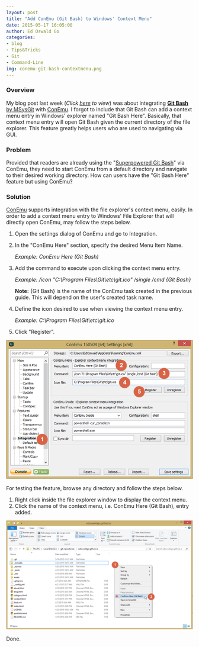```yaml
---
layout: post
title: "Add ConEmu (Git Bash) to Windows' Context Menu"
date: 2015-05-17 16:05:00
author: Ed Oswald Go
categories:
- blog
- Tips&Tricks
- Git
- Command-Line
img: conemu-git-bash-contextmenu.png
---
```


### Overview
My blog post last week (*Click [here][superpowered-gitbash] to view*) was about integrating [<b>Git Bash</b> by MSysGit][msysgit] with [ConEmu][conemu]. I forgot to include that Git Bash can add a context menu entry in Windows' explorer named "Git Bash Here". Basically, that context menu entry will open Git Bash given the current directory of the file explorer. This feature greatly helps users who are used to navigating via GUI.

### Problem
Provided that readers are already using the "[Superpowered Git Bash][superpowered-gitbash]" via ConEmu, they need to start ConEmu from a default directory and navigate to their desired working directory. How can users have the "Git Bash Here" feature but using ConEmu?

### Solution
[ConEmu][conemu] supports integration with the file explorer's context menu, easily. In order to add a context menu entry to Windows' File Explorer that will directly open ConEmu, may follow the steps below.

1. Open the settings dialog of ConEmu and go to Integration.
2. In the "ConEmu Here" section, specify the desired Menu Item Name.  

    *Example: ConEmu Here (Git Bash)*

3. Add the command to execute upon clicking the context menu entry.

    *Example: /icon "C:\Program Files\Git\etc\git.ico" /single /cmd {Git Bash}*

    **Note:** {Git Bash} is the name of the ConEmu task created in the previous guide. This will depend on the user's created task name.

4. Define the icon desired to use when viewing the context menu entry.

    *Example: C:\Program Files\Git\etc\git.ico*

5. Click "Register".

![alt text](/assets/img/blog/conemu-git-bash-contextmenu/conemu-settings.png "ConEmu Settings")


For testing the feature, browse any directory and follow the steps below.

1. Right click inside the file explorer window to display the context menu.
2. Click the name of the context menu, i.e. ConEmu Here (Git Bash), entry added.

![alt text](/assets/img/blog/conemu-git-bash-contextmenu/conemu-contextmenu.png "ConEmu Here (Git Bash)")

Done.

[conemu]: http://conemu.github.io/
[msysgit]: https://msysgit.github.io/
[superpowered-gitbash]: /blog/tips&amp;tricks/git/command-line/superpowered-git-bash
